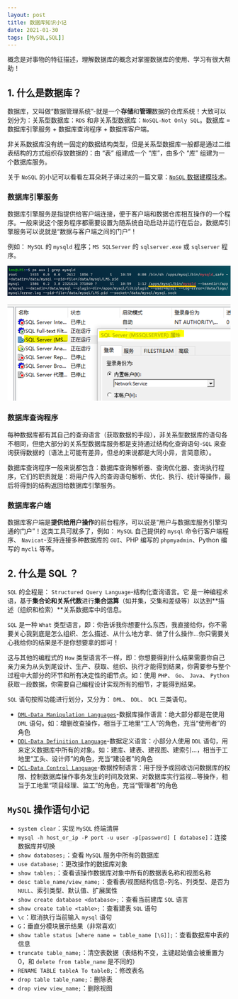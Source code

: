 ```yaml
---
layout: post
title: 数据库知识小记
date: 2021-01-30
tags: [MySQL,SQL]]
---
```


概念是对事物的特征描述，理解数据库的概念对掌握数据库的使用、学习有很大帮助！

## 1. 什么是数据库？

数据库，又叫做“数据管理系统”-就是一个**存储**和**管理**数据的仓库系统！大致可以划分为：关系型数据库：`RDS` 和非关系型数据库：`NoSQL-Not Only SQL`。数据库 = 数据库引擎服务 + 数据库查询程序 + 数据库客户端。

非关系数据库没有统一固定的数据结构类型，但是关系型数据库一般都是通过二维表结构的方式组织存放数据的：由 “表” 组建成一个 “库”，由多个 “库” 组建为一个数据库服务。

关于 `NoSQL` 的小记可以看看左耳朵耗子译过来的一篇文章：[`NoSQL` 数据建模技术](https://coolshell.cn/articles/7270.html)。

### 数据库引擎服务

数据库引擎服务是指提供给客户端连接，便于客户端和数据仓库相互操作的一个程序。一般来说这个服务程序都需要设置为随系统自动启动并运行在后台。数据库引擎服务可以说就是“数据与客户端之间的门户”！

例如： `MySQL` 的 `mysqld` 程序；`MS SQLServer` 的 `sqlserver.exe` 或 `sqlserver` 程序。

![mysql-ps-grep-mysqld.png](/images/article/mysql-ps-grep-mysqld.png)

![sqlserver-services.png](/images/article/sqlserver-services.png)

### 数据库查询程序

每种数据库都有其自己的查询语言（获取数据的手段），非关系型数据库的语句各不相同，但绝大部分的关系型数据库服务都是支持通过结构化查询语句-`SQL` 来查询获得数据的（语法上可能有差异，但总的来说都是大同小异，言简意赅）。

数据库查询程序一般来说都包含：数据库查询解析器、查询优化器、查询执行程序，它们的职责就是：将用户传入的查询语句解析、优化、执行、统计等操作，最后将得到的结构返回给数据库引擎服务。

### 数据库客户端

数据库客户端是**提供给用户操作**的前台程序，可以说是“用户与数据库服务引擎沟通的门户”！这类工具可就多了，例如： `MySQL` 自己提供的 `mysql` 命令行客户端程序、 `Navicat`-支持连接多种数据库的 `GUI`、PHP 编写的 `phpmyadmin`、Python 编写的 `mycli` 等等。


## 2. 什么是 SQL ？

`SQL` 的全程是： `Structured Query Language`-结构化查询语言。它 是一种编程术语，基于**集合论和关系代数**进行**集合运算**（如并集，交集和差级等）以达到**描述（组织和检索）**关系数据库中的信息。

`SQL` 是一种 `What` 类型语言，即：你告诉我你想要什么东西，我直接给你，你不需要关心我到底是怎么组织、怎么描述、从什么地方拿、做了什么操作...你只需要关心我给你的结果是不是你想要拿的即可！

这与其他的编程式的 `How` 类型语言不一样，即：你想要得到什么结果需要你自己亲力亲为从头到尾设计、生产、获取、组织、执行才能得到结果，你需要参与整个过程中大部分的环节和所有决定性的细节点。如：使用 `PHP`、 `Go`、 `Java`、 `Python` 获取一段数据，你需要自己编程设计实现所有的细节，才能得到结果。

`SQL` 语句按照功能进行划分，又分为： `DML`、 `DDL`、 `DCL` 三类语句。

- [`DML-Data Manipulation Languages`](https://dev.mysql.com/doc/refman/8.0/en/glossary.html#glos_dml)-数据库操作语言：绝大部分都是在使用 `DML` 语句。如：增删改查操作，相当于工地里“工人”的角色，充当“使用者”的角色
- [`DDL-Data Definition Language`](https://dev.mysql.com/doc/refman/8.0/en/glossary.html#glos_ddl)-数据定义语言：小部分人使用 `DDL` 语句，用来定义数据库中所有的对象。如：建库、建表、建视图、建索引...，相当于工地里“工头、设计师”的角色，充当“建设者”的角色
- [`DCL-Data Control Language`](https://dev.mysql.com/doc/refman/8.0/en/glossary.html#glos_dcl)-数据控制语言：用于授予或回收访问数据库的权限、控制数据库操作事务发生的时间及效果、对数据库实行监视...等操作，相当于工地里“项目经理、监工”的角色，充当“管理者”的角色

## `MySQL` 操作语句小记

- `system clear`：实现 `MySQL` 终端清屏
- `mysql -h host_or_ip -P port -u user -p[password] [ database]`：连接数据库并切换
- `show databases;`：查看 `MySQL` 服务中所有的数据库
- `use database;`：更改操作的数据库对象
- `show tables;`：查看该操作数据库对象中所有的数据表名称和视图名称
- `desc table_name/view_name;`：查看表/视图结构信息-列名、列类型、是否为 `NULL`、索引类型、默认值、扩展属性
- `show create database <database>;`：查看当前建库 `SQL` 语言
- `show create table <table>;`：查看建表 `SQL` 语句
- `\c`：取消执行当前输入 `mysql` 语句
- `G`：垂直分模块展示结果（非常喜欢）
- `show table status [where name = table_name [\G]];`：查看数据库中表的信息
- `truncate table_name;`：清空表数据（表结构不变，主键起始值会被重置为0，和 `delete from table_name` 是不同的）
- `RENAME TABLE tableA To tableB;`：修改表名
- `drop table table_name;`：删除表
- `drop view view_name;`：删除视图